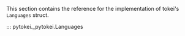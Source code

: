 This section contains the reference for the implementation of tokei's `Languages` struct.

::: pytokei._pytokei.Languages